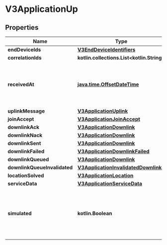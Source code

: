 
# V3ApplicationUp

## Properties
Name | Type | Description | Notes
------------ | ------------- | ------------- | -------------
**endDeviceIds** | [**V3EndDeviceIdentifiers**](V3EndDeviceIdentifiers.md) |  |  [optional]
**correlationIds** | **kotlin.collections.List&lt;kotlin.String&gt;** |  |  [optional]
**receivedAt** | [**java.time.OffsetDateTime**](java.time.OffsetDateTime.md) | Server time when the Application Server received the message. |  [optional]
**uplinkMessage** | [**V3ApplicationUplink**](V3ApplicationUplink.md) |  |  [optional]
**joinAccept** | [**V3ApplicationJoinAccept**](V3ApplicationJoinAccept.md) |  |  [optional]
**downlinkAck** | [**V3ApplicationDownlink**](V3ApplicationDownlink.md) |  |  [optional]
**downlinkNack** | [**V3ApplicationDownlink**](V3ApplicationDownlink.md) |  |  [optional]
**downlinkSent** | [**V3ApplicationDownlink**](V3ApplicationDownlink.md) |  |  [optional]
**downlinkFailed** | [**V3ApplicationDownlinkFailed**](V3ApplicationDownlinkFailed.md) |  |  [optional]
**downlinkQueued** | [**V3ApplicationDownlink**](V3ApplicationDownlink.md) |  |  [optional]
**downlinkQueueInvalidated** | [**V3ApplicationInvalidatedDownlinks**](V3ApplicationInvalidatedDownlinks.md) |  |  [optional]
**locationSolved** | [**V3ApplicationLocation**](V3ApplicationLocation.md) |  |  [optional]
**serviceData** | [**V3ApplicationServiceData**](V3ApplicationServiceData.md) |  |  [optional]
**simulated** | **kotlin.Boolean** | Signals if the message is coming from the Network Server or is simulated. |  [optional]



